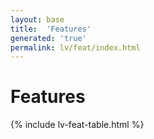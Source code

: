```yaml
---
layout: base
title:  'Features'
generated: 'true'
permalink: lv/feat/index.html
---
```


# Features

{% include lv-feat-table.html %}
